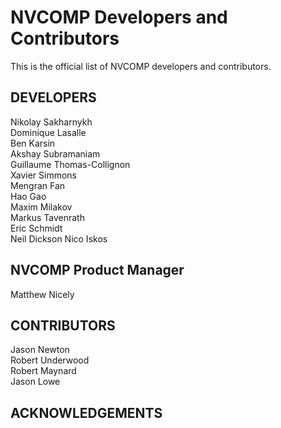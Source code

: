 # NVCOMP Developers and Contributors

This is the official list of NVCOMP developers and contributors.

## DEVELOPERS
Nikolay Sakharnykh  
Dominique Lasalle  
Ben Karsin  
Akshay Subramaniam  
Guillaume Thomas-Collignon  
Xavier Simmons  
Mengran Fan  
Hao Gao  
Maxim Milakov  
Markus Tavenrath  
Eric Schmidt  
Neil Dickson
Nico Iskos

## NVCOMP Product Manager
Matthew Nicely
  
## CONTRIBUTORS
Jason Newton  
Robert Underwood  
Robert Maynard  
Jason Lowe  

## ACKNOWLEDGEMENTS
